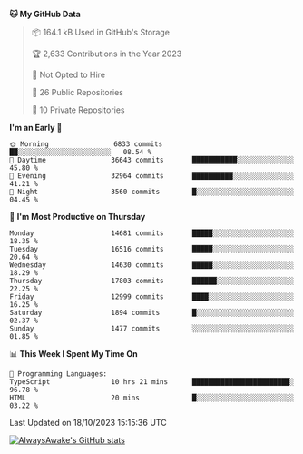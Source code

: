 <!--START_SECTION:waka-->
**🐱 My GitHub Data** 

> 📦 164.1 kB Used in GitHub's Storage 
 > 
> 🏆 2,633 Contributions in the Year 2023
 > 
> 🚫 Not Opted to Hire
 > 
> 📜 26 Public Repositories 
 > 
> 🔑 10 Private Repositories 
 > 
**I'm an Early 🐤** 

```text
🌞 Morning                6833 commits        ██░░░░░░░░░░░░░░░░░░░░░░░   08.54 % 
🌆 Daytime                36643 commits       ███████████░░░░░░░░░░░░░░   45.80 % 
🌃 Evening                32964 commits       ██████████░░░░░░░░░░░░░░░   41.21 % 
🌙 Night                  3560 commits        █░░░░░░░░░░░░░░░░░░░░░░░░   04.45 % 
```
📅 **I'm Most Productive on Thursday** 

```text
Monday                   14681 commits       █████░░░░░░░░░░░░░░░░░░░░   18.35 % 
Tuesday                  16516 commits       █████░░░░░░░░░░░░░░░░░░░░   20.64 % 
Wednesday                14630 commits       █████░░░░░░░░░░░░░░░░░░░░   18.29 % 
Thursday                 17803 commits       ██████░░░░░░░░░░░░░░░░░░░   22.25 % 
Friday                   12999 commits       ████░░░░░░░░░░░░░░░░░░░░░   16.25 % 
Saturday                 1894 commits        █░░░░░░░░░░░░░░░░░░░░░░░░   02.37 % 
Sunday                   1477 commits        ░░░░░░░░░░░░░░░░░░░░░░░░░   01.85 % 
```


📊 **This Week I Spent My Time On** 

```text
💬 Programming Languages: 
TypeScript               10 hrs 21 mins      ████████████████████████░   96.78 % 
HTML                     20 mins             █░░░░░░░░░░░░░░░░░░░░░░░░   03.22 % 
```


 Last Updated on 18/10/2023 15:15:36 UTC
<!--END_SECTION:waka-->

[![AlwaysAwake's GitHub stats](https://github-readme-stats.vercel.app/api?username=AlwaysAwake&show_icons=true&theme=github_dark&count_private=true)](https://github.com/AlwaysAwake/AlwaysAwake)
